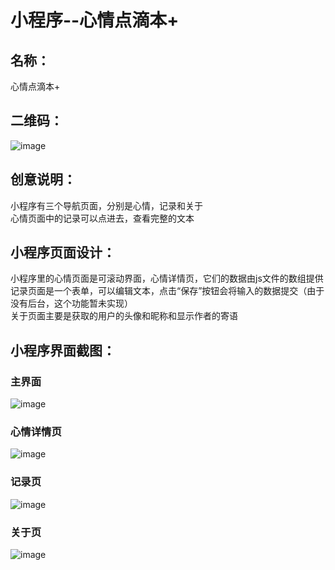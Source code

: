# 小程序--心情点滴本+

## 名称：
心情点滴本+

## 二维码：
![image](https://github.com/Moxiuzhu/orangePic/blob/master/pictrues/code.jpg)

## 创意说明：
小程序有三个导航页面，分别是心情，记录和关于</br>
心情页面中的记录可以点进去，查看完整的文本

## 小程序页面设计：
小程序里的心情页面是可滚动界面，心情详情页，它们的数据由js文件的数组提供</br>
记录页面是一个表单，可以编辑文本，点击“保存”按钮会将输入的数据提交（由于没有后台，这个功能暂未实现）</br>
关于页面主要是获取的用户的头像和昵称和显示作者的寄语

## 小程序界面截图：
### 主界面
![image](https://github.com/Moxiuzhu/orangePic/blob/master/pictrues/index.jpeg)

### 心情详情页
![image](https://github.com/Moxiuzhu/orangePic/blob/master/pictrues/detail.jpeg)

### 记录页
![image](https://github.com/Moxiuzhu/orangePic/blob/master/pictrues/write.jpeg)

### 关于页
![image](https://github.com/Moxiuzhu/orangePic/blob/master/pictrues/about.jpeg)
